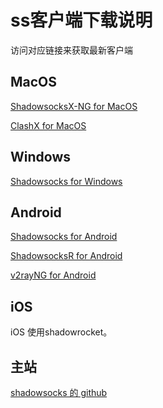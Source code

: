 # ss客户端下载说明
 
访问对应链接来获取最新客户端

## MacOS
[ShadowsocksX-NG for MacOS](https://github.com/shadowsocks/ShadowsocksX-NG/releases)

[ClashX for MacOS](https://github.com/yichengchen/clashX/releases)

## Windows
[Shadowsocks for Windows](https://github.com/shadowsocks/shadowsocks-windows/releases)

## Android
[Shadowsocks for Android](https://github.com/shadowsocks/shadowsocks-android/releases)

[ShadowsocksR for Android](https://github.com/shadowsocksrr/shadowsocksr-android/releases)

[v2rayNG for Android](https://bluedoc.io/uploads/m8rzdjosl5wsysjzyd60h4gb8tnl)
## iOS
iOS 使用shadowrocket。

## 主站
[shadowsocks 的 github](https://github.com/shadowsocks)